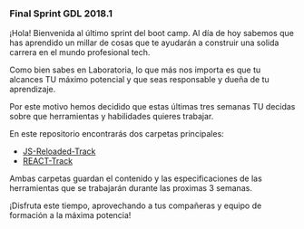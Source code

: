 ### Final Sprint GDL 2018.1

¡Hola! 
Bienvenida al último sprint del boot camp. Al día de hoy sabemos que 
has aprendido un millar de cosas que te ayudarán a construir una solida
carrera en el mundo profesional tech. 

Como bien sabes en Laboratoria, lo que más nos importa es que tu alcances
TU máximo potencial y que seas responsable y dueña de tu aprendizaje. 

Por este motivo hemos decidido que estas últimas tres semanas TU decidas
sobre que herramientas y habilidades quieres trabajar. 

En este repositorio encontrarás dos carpetas principales: 
* [JS-Reloaded-Track](./js-reloaded-track)
* [REACT-Track](./react-track)

Ambas carpetas guardan el contenido y las especificaciones de las 
herramientas que se trabajarán durante las proximas 3 semanas.

¡Disfruta este tiempo, aprovechando a tus compañeras y equipo 
de formación a la máxima potencia!
